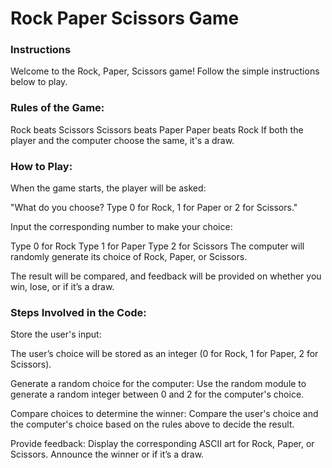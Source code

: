 <h1>Rock Paper Scissors Game</h1>
<h3>Instructions</h3>
Welcome to the Rock, Paper, Scissors game! Follow the simple instructions below to play.

<h3>Rules of the Game:</h3>
Rock beats Scissors
Scissors beats Paper
Paper beats Rock
If both the player and the computer choose the same, it's a draw.
<h3>How to Play:</h3>
When the game starts, the player will be asked:

"What do you choose? Type 0 for Rock, 1 for Paper or 2 for Scissors."

Input the corresponding number to make your choice:

Type 0 for Rock
Type 1 for Paper
Type 2 for Scissors
The computer will randomly generate its choice of Rock, Paper, or Scissors.

The result will be compared, and feedback will be provided on whether you win, lose, or if it’s a draw.

<h3>Steps Involved in the Code:</h3>
Store the user's input:

The user’s choice will be stored as an integer (0 for Rock, 1 for Paper, 2 for Scissors).<br>

Generate a random choice for the computer:
Use the random module to generate a random integer between 0 and 2 for the computer's choice.<br>

Compare choices to determine the winner:
Compare the user's choice and the computer's choice based on the rules above to decide the result.<br>

Provide feedback:
Display the corresponding ASCII art for Rock, Paper, or Scissors.
Announce the winner or if it’s a draw.
